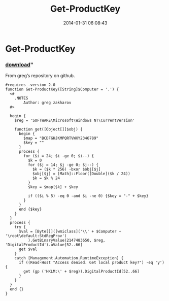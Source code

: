 ﻿---
pid:            4864
parent:         0
children:       
poster:         Janny
title:          Get-ProductKey
date:           2014-01-31 06:08:43
format:         posh
---

# Get-ProductKey

### [download](4864.ps1)"

From greg’s repository on github.

```posh
#requires -version 2.0
function Get-ProductKey([String]$Computer = '.') {
  <#
    .NOTES
        Author: greg zakharov
  #>
  
  begin {
    $reg = 'SOFTWARE\Microsoft\Windows NT\CurrentVersion'
    
    function get([Object[]]$obj) {
      begin {
        $map = "BCDFGHJKMPQRTVWXY2346789"
        $key = ""
      }
      process {
        for ($i = 24; $i -ge 0; $i--) {
          $k = 0
          for ($j = 14; $j -ge 0; $j--) {
            $k = ($k * 256) -bxor $obj[$j]
            $obj[$j] = [Math]::Floor([Double]($k / 24))
            $k = $k % 24
          }
          $key = $map[$k] + $key

          if (($i % 5) -eq 0 -and $i -ne 0) {$key = "-" + $key}
        }
      }
      end {$key}
    }
  }
  process {
    try {
      $val = [Byte[]]([wmiclass]('\\' + $Computer + '\root\default:StdRegProv')
          ).GetBinaryValue(2147483650, $reg, 'DigitalProductId').uValue[52..66]
      get $val
    }
    catch [Management.Automation.RuntimeException] {
      if ((Read-Host "Access denied. Get local product key?") -eq 'y') {
        get (gp ('HKLM:\' + $reg)).DigitalProductId[52..66]
      }
    }
  }
  end {}
}
```
